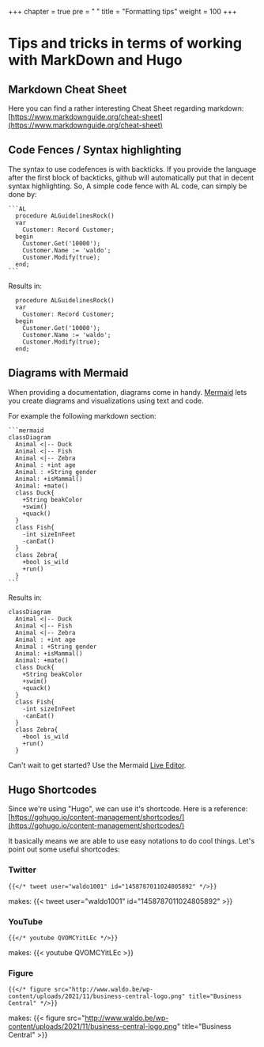 +++
chapter = true
pre = "<b><i class='fas fa-clone'></i> </b>"
title = "Formatting tips"
weight = 100
+++

# Tips and tricks in terms of working with MarkDown and Hugo

## Markdown Cheat Sheet
Here you can find a rather interesting Cheat Sheet regarding markdown: [https://www.markdownguide.org/cheat-sheet](https://www.markdownguide.org/cheat-sheet)

## Code Fences / Syntax highlighting

The syntax to use codefences is with backticks.  If you provide the language after the first block of backticks, github will automatically put that in decent syntax highlighting.  So, A simple code fence with AL code, can simply be done by:
````
```AL
  procedure ALGuidelinesRock()
  var
    Customer: Record Customer;
  begin
    Customer.Get('10000');
    Customer.Name := 'waldo';
    Customer.Modify(true);
  end;
```
````

Results in: 
```AL
  procedure ALGuidelinesRock()
  var
    Customer: Record Customer;
  begin
    Customer.Get('10000');
    Customer.Name := 'waldo';
    Customer.Modify(true);
  end;
```

## Diagrams with Mermaid

When providing a documentation, diagrams come in handy. [Mermaid](https://mermaid-js.github.io/mermaid/#/) lets you create diagrams and visualizations using text and code.

For example the following markdown section:

````
```mermaid
classDiagram
  Animal <|-- Duck
  Animal <|-- Fish
  Animal <|-- Zebra
  Animal : +int age
  Animal : +String gender
  Animal: +isMammal()
  Animal: +mate()
  class Duck{
    +String beakColor
    +swim()
    +quack()
  }
  class Fish{
    -int sizeInFeet
    -canEat()
  }
  class Zebra{
    +bool is_wild
    +run()
  }
```
````

Results in:

```mermaid
classDiagram
  Animal <|-- Duck
  Animal <|-- Fish
  Animal <|-- Zebra
  Animal : +int age
  Animal : +String gender
  Animal: +isMammal()
  Animal: +mate()
  class Duck{
    +String beakColor
    +swim()
    +quack()
  }
  class Fish{
    -int sizeInFeet
    -canEat()
  }
  class Zebra{
    +bool is_wild
    +run()
  }
```

Can't wait to get started? Use the Mermaid [Live Editor](https://mermaid.live/edit).

## Hugo Shortcodes
Since we're using "Hugo", we can use it's shortcode.  Here is a reference: [https://gohugo.io/content-management/shortcodes/](https://gohugo.io/content-management/shortcodes/)

It basically means we are able to use easy notations to do cool things.  Let's point out some useful shortcodes:

### Twitter

```
{{</* tweet user="waldo1001" id="1458787011024805892" */>}}
```
makes:
{{< tweet user="waldo1001" id="1458787011024805892" >}}

### YouTube
```
{{</* youtube QVOMCYitLEc */>}}
```
makes: 
{{< youtube QVOMCYitLEc >}}

### Figure
```
{{</* figure src="http://www.waldo.be/wp-content/uploads/2021/11/business-central-logo.png" title="Business Central" */>}}
```
makes:
{{< figure src="http://www.waldo.be/wp-content/uploads/2021/11/business-central-logo.png" title="Business Central" >}}
